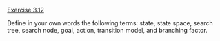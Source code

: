[Exercise 3.12](ex_12/)

Define in your own words the following terms: state, state space, search
tree, search node, goal, action, transition model, and branching factor.
